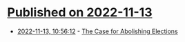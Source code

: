 # [Published on 2022-11-13](index.md)

* [2022-11-13, 10:56:12](https://news.ycombinator.com/item?id=33581883) - [The Case for Abolishing Elections](https://www.bostonreview.net/articles/the-case-for-abolishing-elections/)
